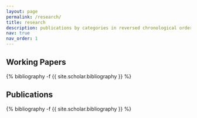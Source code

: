 ```yaml
---
layout: page
permalink: /research/
title: research
description: publications by categories in reversed chronological order. generated by jekyll-scholar.
nav: true
nav_order: 1
---
```

<!-- _pages/research.md -->
<div class="publications">

<h2>Working Papers</h2>
{% bibliography -f {{ site.scholar.bibliography }} %}

<h2>Publications</h2>
{% bibliography -f {{ site.scholar.bibliography }} %}

</div>
